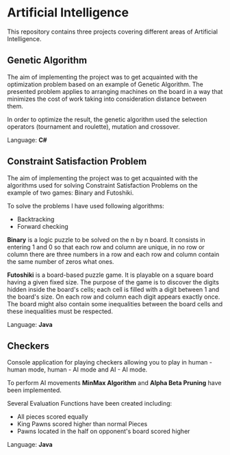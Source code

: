 # **Artificial Intelligence**
This repository contains three projects covering different areas of Artificial Intelligence. 

## **Genetic Algorithm**
The aim of implementing the project was to get acquainted with the optimization problem based on an example of Genetic Algorithm. The presented problem applies to
arranging machines on the board in a way that minimizes the cost of work taking into consideration distance between them.

In order to optimize the result, the genetic algorithm used the selection operators (tournament and roulette), mutation and crossover.

Language: **C#**

## **Constraint Satisfaction Problem**
The aim of implementing the project was to get acquainted with the algorithms used for solving Constraint Satisfaction Problems on the example of two games: Binary and Futoshiki.

To solve the problems I have used following algorithms:
- Backtracking
- Forward checking

**Binary** is a logic puzzle to be solved on the n by n board. It consists in entering 1 and 0 so that each row and column are unique, in no row or column there are three numbers in a row and each row and column contain the same number of zeros what ones.

**Futoshiki** is a board-based puzzle game. It is playable on a square board having a given fixed size. The purpose of the game is to discover the digits hidden inside the board's cells; each cell is filled with a digit between 1 and the board's size. On each row and column each digit appears exactly once. The board might also contain some inequalities between the board cells and these inequalities must be respected.

Language: **Java**


## **Checkers**
Console application for playing checkers allowing you to play in human - human mode, human - AI mode and AI - AI mode. 

To perform AI movements **MinMax Algorithm** and **Alpha Beta Pruning** have been implemented. 

Several Evaluation Functions have been created including: 
- All pieces scored equally
- King Pawns scored higher than normal Pieces
- Pawns located in the half on opponent's board scored higher

Language: **Java**
